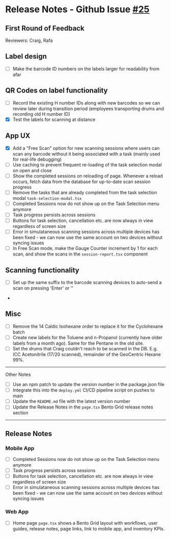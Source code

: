 # Release Notes - Github Issue [#25](https://github.com/CThomson2/rathburn-monorepo/issues/25)

## First Round of Feedback

Reviewers: Craig, Rafa

## Label design

- [ ] Make the barcode ID numbers on the labels larger for readability from afar

## QR Codes on label functionality

- [ ] Record the existing H number IDs along with new barcodes so we can review later during transition period (employees transporting drums and recording old H number ID)
- [x] Test the labels for scanning at distance

## App UX

- [x] Add a "Free Scan" option for new scanning sessions where users can scan any barcode without it being associated with a task (mainly used for real-life debugging)
- [ ] Use caching to prevent frequent re-loading of the task selection modal on open and close
- [ ] Show the completed sessions on reloading of page. Whenever a reload occurs, fetch data from the database for up-to-date scan session progress
- [ ] Remove the tasks that are already completed from the task selection modal `task-selection-modal.tsx`
- [ ] Completed Sessions now do not show up on the Task Selection menu anymore
- [ ] Task progress persists across sessions
- [ ] Buttons for task selection, cancellation etc. are now always in view regardless of screen size
- [ ] Error in simulataneous scanning sessions across multiple devices has been fixed - we can now use the same account on two devices without syncing issues
- [ ] In Free Scan mode, make the Gauge Counter increment by 1 for each scan, and show the scans in the `session-report.tsx` component

## Scanning functionality

- [ ] Set up the same suffix to the barcode scanning devices to auto-send a scan on pressing 'Enter' or '\'

-

## Misc

- [ ] Remove the 14 Caldic Isohexane order to replace it for the Cyclohexane batch
- [ ] Create new labels for the Toluene and n-Propanol (currently have older labels from a month ago). Same for the Pentane in the old site.
- [ ] Set the drums that Craig couldn't reach to be scanned in the DB. E.g. ICC Acetonitrile (17/20 scanned), remainder of the GeoCentric Hexane 99%.

---

Other Notes

- [ ] Use an npm patch to update the version number in the package.json file
- [ ] Integrate this into the `deploy.yml` CI/CD pipeline script on pushes to main
- [ ] Update the `README.md` file with the latest version number
- [ ] Update the Release Notes in the `page.tsx` Bento Grid release notes section

---

## Release Notes

### Mobile App

- [ ] Completed Sessions now do not show up on the Task Selection menu anymore
- [ ] Task progress persists across sessions
- [ ] Buttons for task selection, cancellation etc. are now always in view regardless of screen size
- [ ] Error in simulataneous scanning sessions across multiple devices has been fixed - we can now use the same account on two devices without syncing issues

### Web App

- [ ] Home page `page.tsx` shows a Bento Grid layout with workflows, user guides, release notes, page links, link to mobile app, and inventory KPIs.
